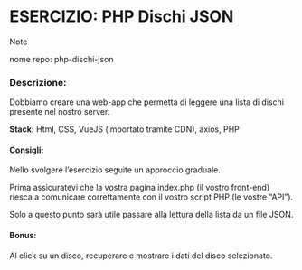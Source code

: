 # ESERCIZIO: PHP Dischi JSON

> [!NOTE]
>
> nome repo: php-dischi-json

### Descrizione:
Dobbiamo creare una web-app che permetta di leggere una lista di dischi presente nel nostro server.

**Stack:**
Html, CSS, VueJS (importato tramite CDN), axios, PHP

#### Consigli:
Nello svolgere l’esercizio seguite un approccio graduale.

Prima assicuratevi che la vostra pagina index.php (il vostro front-end) riesca a comunicare correttamente con il vostro script PHP (le vostre “API”).

Solo a questo punto sarà utile passare alla lettura della lista da un file JSON.

#### Bonus:
Al click su un disco, recuperare e mostrare i dati del disco selezionato.

